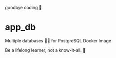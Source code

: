 goodbye coding 👋
# app_db

Multiple databases 🐳🐳 for PostgreSQL Docker Image


<!-- INSPIRATIONAL_QUOTE_START -->
Be a lifelong learner, not a know-it-all.
🦖
<!-- INSPIRATIONAL_QUOTE_END -->
